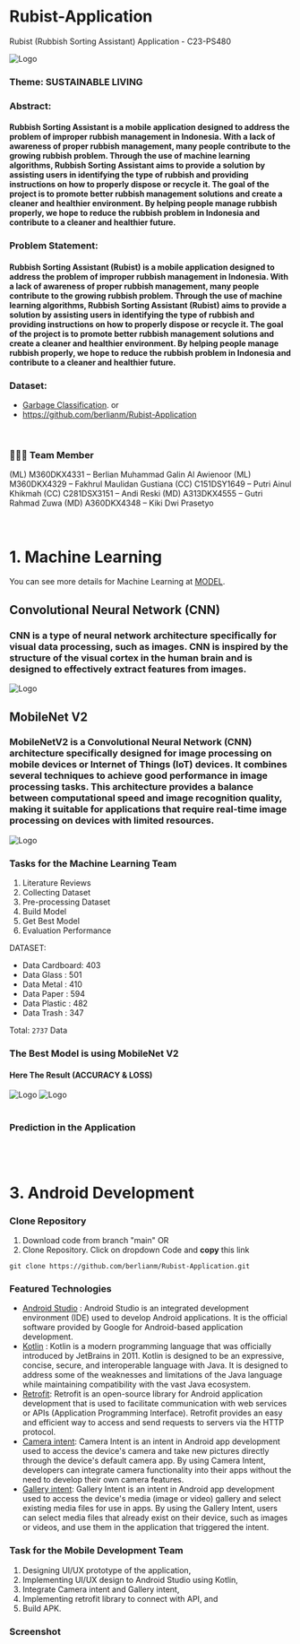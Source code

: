 # Rubist-Application
Rubist (Rubbish Sorting Assistant) Application - C23-PS480

<img src="https://github.com/berlianm/Rubist-Application/blob/main/logo/LOGO1.png" alt="Logo" style="display: inline-block; margin: 0 auto; max-width: 50px">

### Theme: SUSTAINABLE LIVING

### Abstract:
#### Rubbish Sorting Assistant is a mobile application designed to address the problem of improper rubbish management in Indonesia. With a lack of awareness of proper rubbish management, many people contribute to the growing rubbish problem. Through the use of machine learning algorithms, Rubbish Sorting Assistant aims to provide a solution by assisting users in identifying the type of rubbish and providing instructions on how to properly dispose or recycle it. The goal of the project is to promote better rubbish management solutions and create a cleaner and healthier environment. By helping people manage rubbish properly, we hope to reduce the rubbish problem in Indonesia and contribute to a cleaner and healthier future.

### Problem Statement:
#### Rubbish Sorting Assistant (Rubist) is a mobile application designed to address the problem of improper rubbish management in Indonesia. With a lack of awareness of proper rubbish management, many people contribute to the growing rubbish problem. Through the use of machine learning algorithms, Rubbish Sorting Assistant (Rubist) aims to provide a solution by assisting users in identifying the type of rubbish and providing instructions on how to properly dispose or recycle it. The goal of the project is to promote better rubbish management solutions and create a cleaner and healthier environment. By helping people manage rubbish properly, we hope to reduce the rubbish problem in Indonesia and contribute to a cleaner and healthier future.

### Dataset: 
- [Garbage Classification](https://drive.google.com/drive/folders/1aDMo-ZzUSCMDFDD16CPP3Lofb64It41J?usp=sharing). or
- https://github.com/berlianm/Rubist-Application

<br />

### 🙋🏻‍♂️ Team Member

(ML) M360DKX4331 – Berlian Muhammad Galin Al Awienoor
(ML) M360DKX4329 – Fakhrul Maulidan Gustiana
(CC) C151DSY1649 – Putri Ainul Khikmah
(CC) C281DSX3151 – Andi Reski
(MD) A313DKX4555 – Gutri Rahmad Zuwa
(MD) A360DKX4348 – Kiki Dwi Prasetyo

<br />

# 1. Machine Learning
You can see more details for Machine Learning at [MODEL](https://github.com/berlianm/Rubist-Application/tree/main/Model%20Classification).

## Convolutional Neural Network (CNN)
### CNN is a type of neural network architecture specifically for visual data processing, such as images. CNN is inspired by the structure of the visual cortex in the human brain and is designed to effectively extract features from images.
<img src="https://user-images.githubusercontent.com/67790713/173225290-230cf483-28c4-4317-94ed-dab8a0ca1ec3.png" alt="Logo" style="display: inline-block; margin: 0 auto; max-width: 500px">

## MobileNet V2
### MobileNetV2 is a Convolutional Neural Network (CNN) architecture specifically designed for image processing on mobile devices or Internet of Things (IoT) devices. It combines several techniques to achieve good performance in image processing tasks. This architecture provides a balance between computational speed and image recognition quality, making it suitable for applications that require real-time image processing on devices with limited resources.
<img src="https://github.com/berlianm/Rubist-Application/blob/main/Model%20Classification/cnn.jpeg" alt="Logo" style="display: inline-block; margin: 0 auto; max-width: 500px">

### Tasks for the Machine Learning Team
1. Literature Reviews
2. Collecting  Dataset
3. Pre-processing Dataset
4. Build Model
5. Get Best Model
6. Evaluation Performance

DATASET:
- Data Cardboard: 403
- Data Glass    : 501
- Data Metal    : 410
- Data Paper    : 594
- Data Plastic  : 482
- Data Trash    : 347

Total: `2737` Data

### The Best Model is using MobileNet V2
#### Here The Result (ACCURACY & LOSS)
<img src="https://github.com/berlianm/Rubist-Application/blob/main/Model%20Classification/MobileNet%20V2/accuracy.png" alt="Logo" style="display: inline-block; margin: 0 auto; max-width: 500px">
<img src="https://github.com/berlianm/Rubist-Application/blob/main/Model%20Classification/MobileNet%20V2/accuracy.png" alt="Logo" style="display: inline-block; margin: 0 auto; max-width: 500px">
<br /><br />

### Prediction in the Application

<br /><br />


# 3. Android Development
### Clone Repository
1. Download code from branch "main" OR
2. Clone Repository. Click on dropdown Code and **copy** this link <br/>
```
git clone https://github.com/berlianm/Rubist-Application.git
```
### Featured Technologies
* [Android Studio](https://developer.android.com/studiogclid=CjwKCAjwp6CkBhB_EiwAlQVyxRlqEBd1HaF0B9PVKBPhUST26W_3W5vsPddfzTOr4kraMXGyVNtu0RoCBfEQAvD_BwE&gclsrc=aw.ds) : Android Studio is an integrated development environment (IDE) used to develop Android applications. It is the official software provided by Google for Android-based application development.
* [Kotlin](https://kotlinlang.org/) : Kotlin is a modern programming language that was officially introduced by JetBrains in 2011. Kotlin is designed to be an expressive, concise, secure, and interoperable language with Java. It is designed to address some of the weaknesses and limitations of the Java language while maintaining compatibility with the vast Java ecosystem.
*	[Retrofit](https://square.github.io/retrofit/): Retrofit is an open-source library for Android application development that is used to facilitate communication with web services or APIs (Application Programming Interface). Retrofit provides an easy and efficient way to access and send requests to servers via the HTTP protocol.
* [Camera intent](https://developer.android.com/training/camera/camera-intents): Camera Intent is an intent in Android app development used to access the device's camera and take new pictures directly through the device's default camera app. By using Camera Intent, developers can integrate camera functionality into their apps without the need to develop their own camera features.
*	[Gallery intent](): Gallery Intent is an intent in Android app development used to access the device's media (image or video) gallery and select existing media files for use in apps. By using the Gallery Intent, users can select media files that already exist on their device, such as images or videos, and use them in the application that triggered the intent.


### Task for the Mobile Development Team
1. Designing UI/UX prototype of the application,
2. Implementing UI/UX design to Android Studio using Kotlin,
3. Integrate Camera intent and Gallery intent,
4. Implementing retrofit library to connect with API, and
5. Build APK.

### Screenshot


